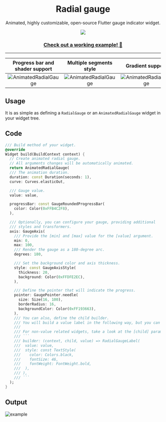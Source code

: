 <div align="center">
  <h1>Radial gauge</h1>
  <p>Animated, highly customizable, open-source Flutter gauge indicator widget.</p>
  <img src="https://raw.githubusercontent.com/gonuit/gauge_indicator/main/readme/animated.gif" />
  <h3><a href="https://gauge-indicator.klyta.it/">Check out a working example! 🔗</a></h3>
</div>

---

|            Progress bar and shader support             |                   Multiple segments style                   |                  Gradient support                   |
| :----------------------------------------------------: | :---------------------------------------------------------: | :-------------------------------------------------: |
| ![AnimatedRadialGauge](https://raw.githubusercontent.com/gonuit/gauge_indicator/main/readme/shader_progress_bar.gif) | ![AnimatedRadialGauge](https://raw.githubusercontent.com/gonuit/gauge_indicator/main/readme/multiple_segments_styles.gif) | ![AnimatedRadialGauge](https://raw.githubusercontent.com/gonuit/gauge_indicator/main/readme/gradient_support.gif) |

## Usage

It is as simple as defining a `RadialGauge` or an `AnimatedRadialGauge` widget in your widget tree.

## Code

````dart
/// Build method of your widget.
@override
Widget build(BuildContext context) {
  // Create animated radial gauge.
  // All arguments changes will be automatically animated.
  return AnimatedRadialGauge(
  /// The animation duration.
  duration: const Duration(seconds: 1),
  curve: Curves.elasticOut,

  /// Gauge value.
  value: value,

  progressBar: const GaugeRoundedProgressBar(
    color: Color(0xFFB4C2F8),
  ),

  /// Optionally, you can configure your gauge, providing additional
  /// styles and transformers.
  axis: GaugeAxis(
    /// Provide the [min] and [max] value for the [value] argument.
    min: 0,
    max: 100,
    /// Render the gauge as a 180-degree arc.
    degrees: 180,

    /// Set the background color and axis thickness.
    style: const GaugeAxisStyle(
      thickness: 20,
      background: Color(0xFFDFE2EC),
    ),

    /// Define the pointer that will indicate the progress.
    pointer: GaugePointer.needle(
      size: Size(16, 100),
      borderRadius: 16,
      backgroundColor: Color(0xFF193663),
    ),
    /// You can also, define the child builder.
    /// You will build a value label in the following way, but you can use the widget of your choice.
    ///
    /// For non-value related widgets, take a look at the [child] parameter.
    /// ```
    /// builder: (context, child, value) => RadialGaugeLabel(
    ///  value: value,
    ///  style: const TextStyle(
    ///    color: Colors.black,
    ///    fontSize: 46,
    ///    fontWeight: FontWeight.bold,
    ///  ),
    /// ),
    /// ```
  );
}
````

## Output

![example](https://raw.githubusercontent.com/gonuit/gauge_indicator/main/readme/example.gif)
